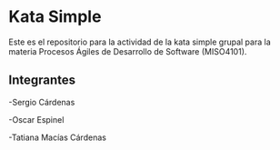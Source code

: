 # Kata Simple
Este es el repositorio para la actividad de la kata simple grupal para la materia Procesos Ágiles de Desarrollo de Software (MISO4101).

## Integrantes
-Sergio Cárdenas

-Oscar Espinel

-Tatiana Macías Cárdenas
